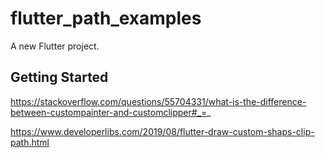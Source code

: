 # flutter_path_examples

A new Flutter project.

## Getting Started

https://stackoverflow.com/questions/55704331/what-is-the-difference-between-custompainter-and-customclipper#_=_

https://www.developerlibs.com/2019/08/flutter-draw-custom-shaps-clip-path.html